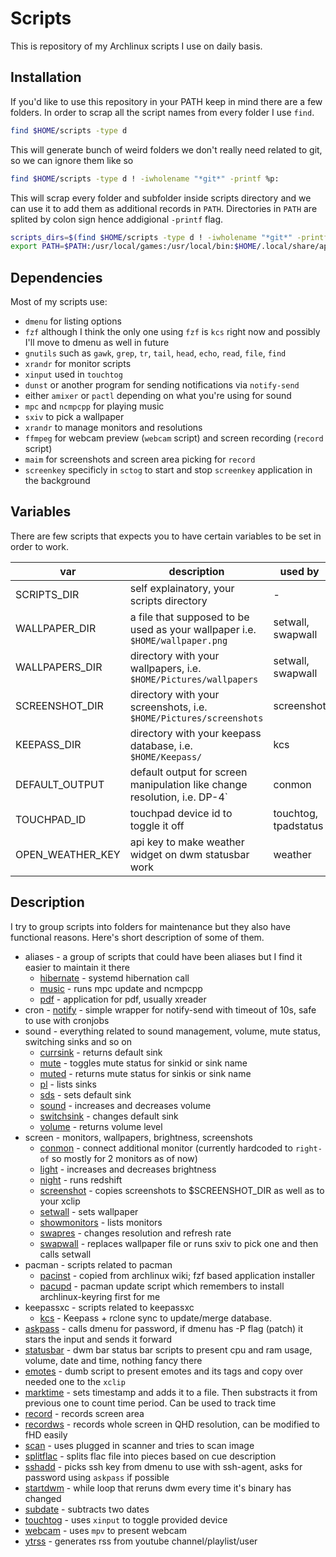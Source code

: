 # Scripts

This is repository of my Archlinux scripts I use on daily basis.

## Installation

If you'd like to use this repository in your PATH keep in mind there are a few folders. In order to scrap all the script names from every folder I use `find`.

```sh
find $HOME/scripts -type d
```

This will generate bunch of weird folders we don't really need related to git, so we can ignore them like so

```sh
find $HOME/scripts -type d ! -iwholename "*git*" -printf %p:
```

This will scrap every folder and subfolder inside scripts directory and we can use it to add them as additional records in `PATH`. Directories in `PATH` are splited by colon sign hence addigional `-printf` flag. 

```sh 
scripts_dirs=$(find $HOME/scripts -type d ! -iwholename "*git*" -printf %p:)
export PATH=$PATH:/usr/local/games:/usr/local/bin:$HOME/.local/share/applications:$HOME/:$scripts_dirs
```

## Dependencies

Most of my scripts use: 

- `dmenu` for listing options 
- `fzf` although I think the only one using `fzf` is `kcs` right now and possibly I'll move to dmenu as well in future
- `gnutils` such as `gawk`, `grep`, `tr`, `tail`, `head`, `echo`, `read`, `file`, `find`
- `xrandr` for monitor scripts
- `xinput` used in `touchtog`
- `dunst` or another program for sending notifications via `notify-send`
- either `amixer` or `pactl` depending on what you're using for sound
- `mpc` and `ncmpcpp` for playing music
- `sxiv` to pick a wallpaper 
- `xrandr` to manage monitors and resolutions
- `ffmpeg` for webcam preview (`webcam` script) and screen recording (`record` script)
- `maim` for screenshots and screen area picking for `record`
- `screenkey` specificly in `sctog` to start and stop `screenkey` application in the background

## Variables

There are few scripts that expects you to have certain variables to be set in order to work.

|var|description|used by|
|-|-|-|
|SCRIPTS_DIR|self explainatory, your scripts directory|-|
|WALLPAPER_DIR|a file that supposed to be used as your wallpaper i.e. `$HOME/wallpaper.png`|setwall, swapwall|
|WALLPAPERS_DIR|directory with your wallpapers, i.e. `$HOME/Pictures/wallpapers`|setwall, swapwall|
|SCREENSHOT_DIR|directory with your screenshots, i.e. `$HOME/Pictures/screenshots`|screenshot|
|KEEPASS_DIR|directory with your keepass database, i.e. `$HOME/Keepass/`|kcs|
|DEFAULT_OUTPUT|default output for screen manipulation like change resolution, i.e. DP-4`|conmon|
|TOUCHPAD_ID|touchpad device id to toggle it off|touchtog, tpadstatus|
|OPEN_WEATHER_KEY|api key to make weather widget on dwm statusbar work|weather|


## Description

I try to group scripts into folders for maintenance but they also have functional reasons. Here's short description of some of them. 

- aliases - a group of scripts that could have been aliases but I find it easier to maintain it there
	- [hibernate](https://github.com/smoorg/scripts/blob/main/aliases/hibernate) - systemd hibernation call
	- [music](https://github.com/smoorg/scripts/blob/main/aliases/music) - runs mpc update and ncmpcpp 
	- [pdf](https://github.com/smoorg/scripts/blob/main/aliases/pdf) - application for pdf, usually xreader
- cron
        - [notify](https://github.com/smoorg/scripts/blob/main/cron/notify) - simple wrapper for notify-send with timeout of 10s, safe to use with cronjobs
- sound - everything related to sound management, volume, mute status, switching sinks and so on
	- [currsink](https://github.com/smoorg/scripts/blob/main/sound/currsink) - returns default sink
	- [mute](https://github.com/smoorg/scripts/blob/main/sound/mute) - toggles mute status for sinkid or sink name
	- [muted](https://github.com/smoorg/scripts/blob/main/sound/muted) - returns mute status for sinkis or sink name
	- [pl](https://github.com/smoorg/scripts/blob/main/sound/pl) - lists sinks
	- [sds](https://github.com/smoorg/scripts/blob/main/sound/sds) - sets default sink
	- [sound](https://github.com/smoorg/scripts/blob/main/sound/sound) - increases and decreases volume
	- [switchsink](https://github.com/smoorg/scripts/blob/main/sound/switchsink) - changes default sink
	- [volume](https://github.com/smoorg/scripts/blob/main/sound/volume) - returns volume level
- screen - monitors, wallpapers, brightness, screenshots
	- [conmon](https://github.com/smoorg/scripts/blob/main/screen/conmon) - connect additional monitor (currently hardcoded to `right-of` so mostly for 2 monitors as of now)
	- [light](https://github.com/smoorg/scripts/blob/main/screen/light) - increases and decreases brightness
	- [night](https://github.com/smoorg/scripts/blob/main/screen/night) - runs redshift
	- [screenshot](https://github.com/smoorg/scripts/blob/main/screen/screenshot) - copies screenshots to $SCREENSHOT_DIR as well as to your xclip
	- [setwall](https://github.com/smoorg/scripts/blob/main/screen/setwall) - sets wallpaper
	- [showmonitors](https://github.com/smoorg/scripts/blob/main/screen/showmonitors) - lists monitors
	- [swapres](https://github.com/smoorg/scripts/blob/main/screen/swapres) - changes resolution and refresh rate
	- [swapwall](https://github.com/smoorg/scripts/blob/main/screen/swapwall) - replaces wallpaper file or runs sxiv to pick one and then calls setwall
- pacman - scripts related to pacman
	- [pacinst](https://github.com/smoorg/scripts/blob/main/pacman/pacinst) - copied from archlinux wiki; fzf based application installer
	- [pacupd](https://github.com/smoorg/scripts/blob/main/pacman/pacupd) - pacman update script which remembers to install archlinux-keyring first for me
- keepassxc - scripts related to keepassxc
	- [kcs](https://github.com/smoorg/scripts/blob/main/keepassxc/kcs) - Keepass + rclone sync to update/merge database.
- [askpass](https://github.com/smoorg/scripts/blob/main/askpass) - calls dmenu for password, if dmenu has -P flag (patch) it stars the input and sends it forward
- [statusbar](https://github.com/smoorg/scripts/blob/main/statusbar) - dwm bar status bar scripts to present cpu and ram usage, volume, date and time, nothing fancy there
- [emotes](https://github.com/smoorg/scripts/blob/main/emotes) - dumb script to present emotes and its tags and copy over needed one to the `xclip`
- [marktime](https://github.com/smoorg/scripts/blob/main/marktime) - sets timestamp and adds it to a file. Then substracts it from previous one to count time period. Can be used to track time
- [record](https://github.com/smoorg/scripts/blob/main/record) - records screen area
- [recordws](https://github.com/smoorg/scripts/blob/main/recordws) - records whole screen in QHD resolution, can be modified to fHD easily
- [scan](https://github.com/smoorg/scripts/blob/main/scan) - uses plugged in scanner and tries to scan image
- [splitflac](https://github.com/smoorg/scripts/blob/main/splitflac) - splits flac file into pieces based on cue description
- [sshadd](https://github.com/smoorg/scripts/blob/main/sshadd) - picks ssh key from dmenu to use with ssh-agent, asks for password using `askpass` if possible
- [startdwm](https://github.com/smoorg/scripts/blob/main/startdwm) - while loop that reruns dwm every time it's binary has changed
- [subdate](https://github.com/smoorg/scripts/blob/main/subdate) - subtracts two dates
- [touchtog](https://github.com/smoorg/scripts/blob/main/touchtog) - uses `xinput` to toggle provided device
- [webcam](https://github.com/smoorg/scripts/blob/main/webcam) - uses `mpv` to present webcam
- [ytrss](https://github.com/smoorg/scripts/blob/main/ytrss) - generates rss from youtube channel/playlist/user
